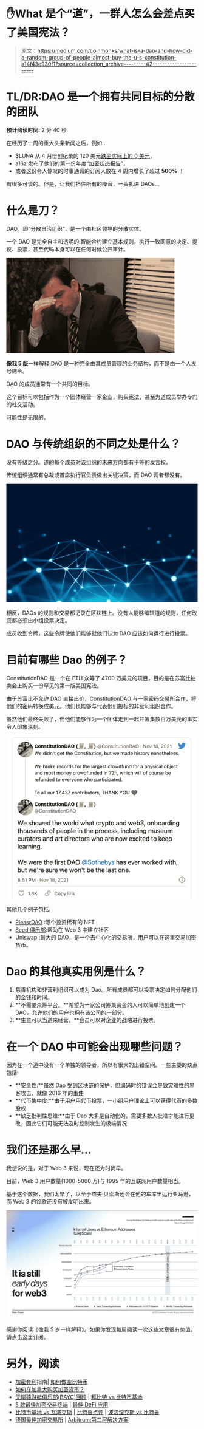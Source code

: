 # ✋What 是个“道”，一群人怎么会差点买了美国宪法？

> 原文：<https://medium.com/coinmonks/what-is-a-dao-and-how-did-a-random-group-of-people-almost-buy-the-u-s-constitution-a14f43e930f1?source=collection_archive---------42----------------------->

# TL/DR:DAO 是一个拥有共同目标的分散的团队

**预计阅读时间:** 2 分 40 秒

在经历了一周的重大头条新闻之后，例如…

*   $LUNA 从 4 月份创纪录的 120 美元[跌至实际上的 0 美元](https://www.coindesk.com/markets/2022/05/12/terras-luna-has-dropped-997-in-under-a-week-thats-good-for-ust/)，
*   a16z 发布了他们的第一份年度“[加密状态报告](https://a16z.com/wp-content/uploads/2022/05/state-of-crypto-2022_a16z-crypto.pdf)”，
*   或者这份令人惊叹的时事通讯的订阅人数在 4 周内增长了超过 **500%** ！

有很多可谈的。但是，让我们挡住所有的噪音，一头扎进 DAOs…

# **什么是刀？**

DAO，即“分散自治组织”，是一个由社区领导的分散实体。

一个 DAO 是完全自主和透明的:智能合约建立基本规则，执行一致同意的决定、提议、投票，甚至代码本身可以在任何时候公开审计。

![](img/82831ce5c6d320f2f91b630559d0a5aa.png)

**像我 5 版**一样解释:DAO 是一种完全由其成员管理的业务结构，而不是由一个人发号施令。

DAO 的成员通常有一个共同的目标。

这个目标可以包括作为一个团体经营一家企业，购买宪法，甚至为道成员举办专门的社交活动。

可能性是无限的。

# DAO 与传统组织的不同之处是什么？

没有等级之分。道的每个成员对该组织的未来方向都有平等的发言权。

传统组织通常有总裁或首席执行官负责做出关键决策，而 DAO 两者都没有。

![](img/b27f97f9bf85a7f0a65ccc26be376a14.png)

相反，DAOs 的规则和交易都记录在区块链上。没有人能够编辑道的规则，任何改变都必须由小组投票决定。

成员收到令牌，这些令牌使他们能够就他们认为 DAO 应该如何运行进行投票。

# 目前有哪些 Dao 的例子？

ConstitutionDAO 是一个在 ETH 众筹了 4700 万美元的项目，目的是在苏富比拍卖会上购买一份罕见的第一版美国宪法。

由于苏富比不允许 DAO 直接出价，ConstitutionDAO 与一家密码交易所合作，将他们的密码转换成美元。他们也能够与代表他们投标的非营利组织合作。

虽然他们最终失败了，但他们能够作为一个团体走到一起并筹集数百万美元的事实令人印象深刻。

![](img/e6cfecbb50abccce779db5f1a121d1a7.png)

其他几个例子包括:

*   [PleasrDAO](https://pleasr.org/) :哪个投资稀有的 NFT
*   [Seed 俱乐部](https://www.seedclub.xyz/):帮助在 Web 3 中建立社区
*   Uniswap :最大的 DAO，是一个去中心化的交易所，用户可以在这里交易加密货币。

# Dao 的其他真实用例是什么？

1.  慈善机构和非营利组织可以成为 Dao。所有成员都可以投票决定如何分配他们的金钱和时间。
2.  **不需要众筹平台。**希望为一家公司筹集资金的人可以简单地创建一个 DAO，允许他们的用户也拥有该公司的一部分。
3.  **生意可以当道来经营。**会员可以对企业的战略进行投票。

# 在一个 DAO 中可能会出现哪些问题？

因为在一个道中没有一个单独的领导者，所以有很大的出错空间。一些主要的缺点包括:

*   **安全性:**虽然 Dao 受到区块链的保护，但编码时的错误会导致灾难性的黑客攻击，就像 2016 年的[事件](https://www.bloomberg.com/news/articles/2022-02-22/attacker-behind-record-2016-crypto-hack-might-have-been-found#:~:text=One%20of%20the%20most%20significant,decentralized%20fund%20known%20as%20TheDAO.)
*   **代币集中度:**由于用户用代币投票，一小组用户理论上可以获得代币的多数股权
*   **缺乏批判性思维:**由于 Dao 大多是自动化的，需要多数人批准才能进行更改，因此它们可能无法及时控制发生的极端情况

# 我们还是那么早…

我想说的是，对于 Web 3 来说，现在还为时尚早。

目前，Web 3 用户数量(1000-5000 万)与 1995 年的互联网用户数量相当。

基于这个数据，我们太早了，以至于杰夫·贝索斯还会在他的车库里运行亚马逊，而 Web 3 的谷歌还没有被发明出来。

![](img/567096ae0741073134f889e71fbad149.png)

感谢你阅读《像我 5 岁一样解释》。如果你发现每周阅读一次这些文章很有价值，请点击这里订阅。

# 另外，阅读

*   [加密套利](/coinmonks/crypto-arbitrage-guide-how-to-make-money-as-a-beginner-62bfe5c868f6)指南| [如何做空比特币](/coinmonks/how-to-short-bitcoin-568a2d0b4ae5)
*   [如何在加拿大购买加密货币？](https://coincodecap.com/how-to-buy-cryptocurrency-in-canada)
*   [无聊猿游艇俱乐部(BAYC)回顾](https://coincodecap.com/bored-ape-yacht-club-bayc-review) | [拜比特 vs 比特币基地](https://coincodecap.com/bybit-vs-coinbase)
*   [5 款最佳加密交易终端](https://coincodecap.com/crypto-trading-terminals) | [最佳 DeFi 应用](https://coincodecap.com/best-defi-apps)
*   [比特币基地 vs 瓦济克斯](https://coincodecap.com/coinbase-vs-wazirx) | [比特鲁点评](https://coincodecap.com/bitrue-review) | [波洛涅克斯 vs 比特鲁](https://coincodecap.com/poloniex-vs-bittrex)
*   [德国最佳加密交易所](https://coincodecap.com/crypto-exchanges-in-germany) | [Arbitrum:第二层解决方案](https://coincodecap.com/arbitrum)